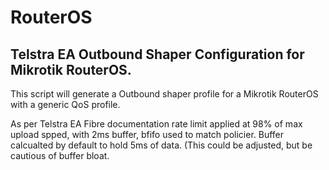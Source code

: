 # RouterOS

## Telstra EA Outbound Shaper Configuration for Mikrotik RouterOS.

This script will generate a Outbound shaper profile for a Mikrotik RouterOS with a generic QoS profile.

As per Telstra EA Fibre documentation rate limit applied at 98% of max upload spped, with 2ms buffer, bfifo used to match policier. Buffer calcualted by default to hold 5ms of data. (This could be adjusted, but be cautious of buffer bloat.
